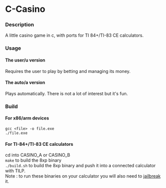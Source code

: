 # C-Casino

### Description
A little casino game in c, with ports for TI 84+/TI-83 CE calculators.

### Usage
#### The user/u version
Requires the user to play by betting and managing its money.

#### The auto/a version
Plays automatically. There is not a lot of interest but it's fun.

### Build
#### For x86/arm devices
`gcc <file> -o file.exe`</br>
`./file.exe`

#### For TI-84+/TI-83 CE calculators
cd into CASINO\_A or CASINO\_B</br>
`make` to build the 8xp binary</br>
`./build.sh` to build the 8xp binary and push it into a connected calculator with TILP.</br>
Note : to run these binaries on your calculator you will also need to [jailbreak](https://yvantt.github.io/arTIfiCE/) it.
